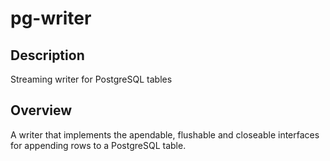 # pg-writer

## Description

Streaming writer for PostgreSQL tables

## Overview

A writer that implements the apendable, flushable and closeable interfaces for appending rows to a PostgreSQL table.
